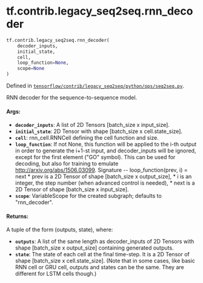 <div itemscope itemtype="http://developers.google.com/ReferenceObject">
<meta itemprop="name" content="tf.contrib.legacy_seq2seq.rnn_decoder" />
<meta itemprop="path" content="Stable" />
</div>

# tf.contrib.legacy_seq2seq.rnn_decoder

``` python
tf.contrib.legacy_seq2seq.rnn_decoder(
    decoder_inputs,
    initial_state,
    cell,
    loop_function=None,
    scope=None
)
```



Defined in [`tensorflow/contrib/legacy_seq2seq/python/ops/seq2seq.py`](https://www.tensorflow.org/code/tensorflow/contrib/legacy_seq2seq/python/ops/seq2seq.py).

RNN decoder for the sequence-to-sequence model.

#### Args:

* <b>`decoder_inputs`</b>: A list of 2D Tensors [batch_size x input_size].
* <b>`initial_state`</b>: 2D Tensor with shape [batch_size x cell.state_size].
* <b>`cell`</b>: rnn_cell.RNNCell defining the cell function and size.
* <b>`loop_function`</b>: If not None, this function will be applied to the i-th output
    in order to generate the i+1-st input, and decoder_inputs will be ignored,
    except for the first element ("GO" symbol). This can be used for decoding,
    but also for training to emulate http://arxiv.org/abs/1506.03099.
    Signature -- loop_function(prev, i) = next
      * prev is a 2D Tensor of shape [batch_size x output_size],
      * i is an integer, the step number (when advanced control is needed),
      * next is a 2D Tensor of shape [batch_size x input_size].
* <b>`scope`</b>: VariableScope for the created subgraph; defaults to "rnn_decoder".


#### Returns:

A tuple of the form (outputs, state), where:
* <b>`outputs`</b>: A list of the same length as decoder_inputs of 2D Tensors with
      shape [batch_size x output_size] containing generated outputs.
* <b>`state`</b>: The state of each cell at the final time-step.
      It is a 2D Tensor of shape [batch_size x cell.state_size].
      (Note that in some cases, like basic RNN cell or GRU cell, outputs and
       states can be the same. They are different for LSTM cells though.)